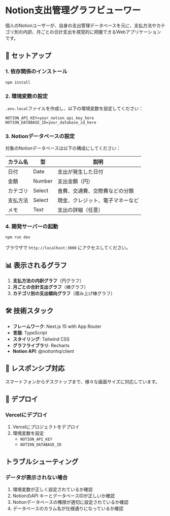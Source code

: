 # Notion支出管理グラフビューワー

個人のNotionユーザーが、自身の支出管理データベースを元に、支払方法やカテゴリ別の内訳、月ごとの合計支出を視覚的に把握できるWebアプリケーションです。

## 🚀 セットアップ

### 1. 依存関係のインストール

```bash
npm install
```

### 2. 環境変数の設定

`.env.local`ファイルを作成し、以下の環境変数を設定してください：

```env
NOTION_API_KEY=your_notion_api_key_here
NOTION_DATABASE_ID=your_database_id_here
```

### 3. Notionデータベースの設定

対象のNotionデータベースは以下の構成にしてください：

| カラム名 | 型 | 説明 |
|----------|-----|------|
| 日付 | Date | 支出が発生した日付 |
| 金額 | Number | 支出金額（円） |
| カテゴリ | Select | 食費、交通費、交際費などの分類 |
| 支払方法 | Select | 現金、クレジット、電子マネーなど |
| メモ | Text | 支出の詳細（任意） |

### 4. 開発サーバーの起動

```bash
npm run dev
```

ブラウザで `http://localhost:3000` にアクセスしてください。

## 📊 表示されるグラフ

1. **支払方法の内訳グラフ**（円グラフ）
2. **月ごとの合計支出グラフ**（棒グラフ）
3. **カテゴリ別の支出傾向グラフ**（積み上げ棒グラフ）

## 🛠️ 技術スタック

- **フレームワーク**: Next.js 15 with App Router
- **言語**: TypeScript
- **スタイリング**: Tailwind CSS
- **グラフライブラリ**: Recharts
- **Notion API**: @notionhq/client

## 📱 レスポンシブ対応

スマートフォンからデスクトップまで、様々な画面サイズに対応しています。

## 🚀 デプロイ

### Vercelにデプロイ

1. Vercelにプロジェクトをデプロイ
2. 環境変数を設定
   - `NOTION_API_KEY`
   - `NOTION_DATABASE_ID`

## トラブルシューティング

### データが表示されない場合

1. 環境変数が正しく設定されているか確認
2. NotionのAPI キーとデータベースIDが正しいか確認
3. Notionデータベースの権限が適切に設定されているか確認
4. データベースのカラム名が仕様通りになっているか確認